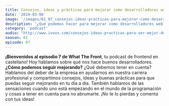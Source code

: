 ```yaml
---
title: Consejos, ideas y prácticas para mejorar como desarrolladores web
date: '2019-03-06'
image: '/images/01_07_consejos-ideas-practicas-para-mejorar-como-desarrollador.jpg'
description: '¿Qué podemos hacer para mejorar como desarrolladores web? ¿Qué son los hard skills y los soft skills? ¿Qué puedo esperar de la empresa para evolucionara como programador? Ideas, consejos y buenas prácticas para seguir mejorando.'
category: 'podcast'
audio: "http://www.ivoox.com/consejos-ideas-practicas-para-ser-mejor-desarrollador_mf_33022555_feed_1.mp3"
season: 01
episode: 07
---
```


**¡Bienvenidos al episodio 7 de What The Front**, tu podcast de frontend en castellano! Hoy hablamos sobre qué nos hace buenos desarrolladores. **¿Cómo podemos seguir mejorando?** ¿Qué debemos tener en cuenta? Hablamos del deber de la empresa en ayudarnos en nuestra carrera profesional y compartimos consejos, ideas y buenas prácticas para que puedas seguir mejorando en tu día a día. También hablamos de las sensaciones cuando uno está empezando en el mundo de la programación y cosas a tener en cuenta para no abrumarte. ¡No te lo pierdas y comenta con tus ideas!